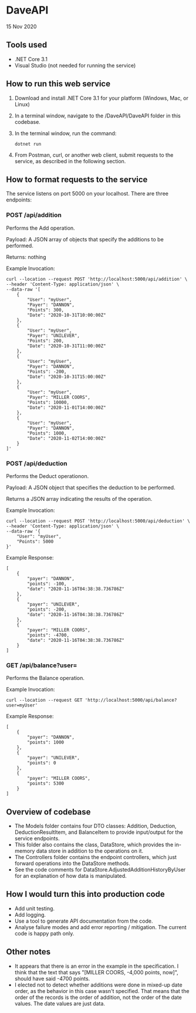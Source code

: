﻿# DaveAPI

15 Nov 2020

## Tools used

* .NET Core 3.1
* Visual Studio (not needed for running the service)

## How to run this web service

1. Download and install .NET Core 3.1 for your platform (Windows, Mac, or Linux)

2. In a terminal window, navigate to the /DaveAPI/DaveAPI folder in this codebase.

3. In the terminal window, run the command:

   ```
   dotnet run
   ```

4. From Postman, curl, or another web client, submit requests to the service, as described in the following section.

## How to format requests to the service

The service listens on port 5000 on your localhost. There are three endpoints:

### POST /api/addition

Performs the Add operation.

Payload: A JSON array of objects that specify the additions to be performed.

Returns: nothing

Example Invocation:

```
curl --location --request POST 'http://localhost:5000/api/addition' \
--header 'Content-Type: application/json' \
--data-raw '[
    {
        "User": "myUser",
        "Payer": "DANNON",
        "Points": 300,
        "Date": "2020-10-31T10:00:00Z"
    },
    {
        "User": "myUser",
        "Payer": "UNILEVER",
        "Points": 200,
        "Date": "2020-10-31T11:00:00Z"
    },
    {
        "User": "myUser",
        "Payer": "DANNON",
        "Points": -200,
        "Date": "2020-10-31T15:00:00Z"
    },
    {
        "User": "myUser",
        "Payer": "MILLER COORS",
        "Points": 10000,
        "Date": "2020-11-01T14:00:00Z"
    },
    {
        "User": "myUser",
        "Payer": "DANNON",
        "Points": 1000,
        "Date": "2020-11-02T14:00:00Z"
    }
]'
```

### POST /api/deduction

Performs the Deduct operationon.

Payload: A JSON object that specifies the deduction to be performed.

Returns a JSON array indicating the results of the operation.

Example Invocation:

```
curl --location --request POST 'http://localhost:5000/api/deduction' \
--header 'Content-Type: application/json' \
--data-raw '{
    "User": "myUser",
    "Points": 5000
}'
```

Example Response:

```
[
    {
        "payer": "DANNON",
        "points": -100,
        "date": "2020-11-16T04:38:38.736786Z"
    },
    {
        "payer": "UNILEVER",
        "points": -200,
        "date": "2020-11-16T04:38:38.736786Z"
    },
    {
        "payer": "MILLER COORS",
        "points": -4700,
        "date": "2020-11-16T04:38:38.736786Z"
    }
]
```

### GET /api/balance?user=<username>

Performs the Balance operation.

Example Invocation:

```
curl --location --request GET 'http://localhost:5000/api/balance?user=myUser'
```

Example Response:

```
[
    {
        "payer": "DANNON",
        "points": 1000
    },
    {
        "payer": "UNILEVER",
        "points": 0
    },
    {
        "payer": "MILLER COORS",
        "points": 5300
    }
]
```

## Overview of codebase

* The Models folder contains four DTO classes: Addition, Deduction, DeductionResultItem, and BalanceItem to provide input/output for the service endpoints.
* This folder also contains the class, DataStore, which provides the in-memory data store in addition to the operations on it.
* The Controllers folder contains the endpoint controllers, which just forward operations into the DataStore methods.
* See the code comments for DataStore.AdjustedAdditionHistoryByUser for an explanation of how data is manipulated.

## How I would turn this into production code

* Add unit testing.
* Add logging.
* Use a tool to generate API documentation from the code.
* Analyse failure modes and add error reporting / mitigation. The current code is happy path only.

## Other notes

* It appears that there is an error in the example in the specification. I think that the text that says "[MILLER COORS, -4,000 points, now]", should have said -4700 points.
* I elected not to detect whether additions were done in mixed-up date order, as the behavior in this case wasn't specified. That means that the order of the records is the order of addition, not the order of the date values. The date values are just data.
